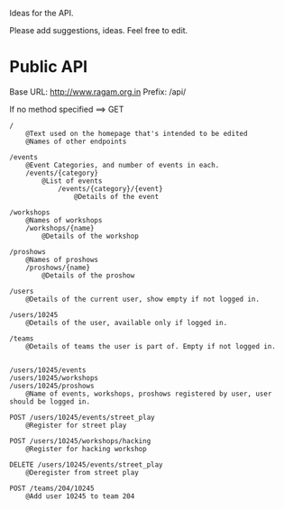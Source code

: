 Ideas for the API.

Please add suggestions, ideas. Feel free to edit.

Public API
==========
Base URL: http://www.ragam.org.in
Prefix: /api/

If no method specified ==> GET
    
    /
    	@Text used on the homepage that's intended to be edited
    	@Names of other endpoints
    
    /events
    	@Event Categories, and number of events in each.
    	/events/{category}
    		@List of events
    			/events/{category}/{event}
    				@Details of the event
    
    /workshops
    	@Names of workshops
    	/workshops/{name}
    		@Details of the workshop
    
    /proshows
    	@Names of proshows
    	/proshows/{name}
    		@Details of the proshow
    
    /users
    	@Details of the current user, show empty if not logged in.
    
    /users/10245
    	@Details of the user, available only if logged in.
    
    /teams
    	@Details of teams the user is part of. Empty if not logged in.
    
    
    /users/10245/events
    /users/10245/workshops
    /users/10245/proshows
    	@Name of events, workshops, proshows registered by user, user should be logged in.
    
    POST /users/10245/events/street_play
    	@Register for street play
    
    POST /users/10245/workshops/hacking
    	@Register for hacking workshop
    
    DELETE /users/10245/events/street_play
    	@Deregister from street play
    
    POST /teams/204/10245
    	@Add user 10245 to team 204
    
    
